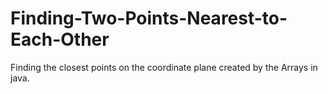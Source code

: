 # Finding-Two-Points-Nearest-to-Each-Other
Finding the closest points on the coordinate plane created by the Arrays in java.
